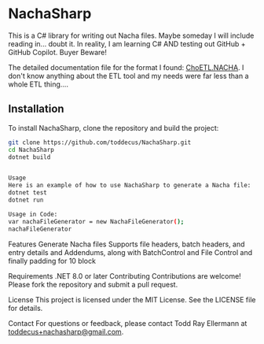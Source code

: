 # NachaSharp

This is a C# library for writing out Nacha files. Maybe someday I will include reading in... doubt it. In reality, I am learning C# AND testing out GitHub + GitHub Copilot. Buyer Beware!

The detailed documentation file for the format I found: [ChoETL.NACHA](https://github.com/Cinchoo/ChoETL.NACHA). I don't know anything about the ETL tool and my needs were far less than a whole ETL thing....

## Installation

To install NachaSharp, clone the repository and build the project:

```sh
git clone https://github.com/toddecus/NachaSharp.git
cd NachaSharp
dotnet build


Usage
Here is an example of how to use NachaSharp to generate a Nacha file:
dotnet test
dotnet run

Usage in Code:
var nachaFileGenerator = new NachaFileGenerator();
nachaFileGenerator

```
Features
Generate Nacha files
Supports file headers, batch headers, and entry details and Addendums, along with BatchControl and File Control and finally padding for 10 block

Requirements
.NET 8.0 or later
Contributing
Contributions are welcome! Please fork the repository and submit a pull request.

License
This project is licensed under the MIT License. See the LICENSE file for details.

Contact
For questions or feedback, please contact Todd Ray Ellermann at toddecus+nachasharp@gmail.com.